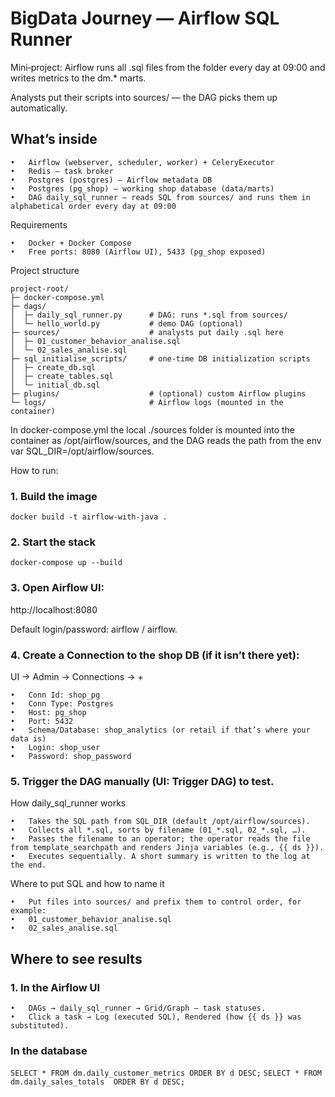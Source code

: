 # BigData Journey — Airflow SQL Runner

Mini‑project: Airflow runs all .sql files from the folder every day at 09:00 and writes metrics to the dm.* marts.

Analysts put their scripts into sources/ — the DAG picks them up automatically.

## What’s inside

	•	Airflow (webserver, scheduler, worker) + CeleryExecutor
	•	Redis — task broker
	•	Postgres (postgres) — Airflow metadata DB
	•	Postgres (pg_shop) — working shop database (data/marts)
	•	DAG daily_sql_runner — reads SQL from sources/ and runs them in alphabetical order every day at 09:00

Requirements

	•	Docker + Docker Compose
	•	Free ports: 8080 (Airflow UI), 5433 (pg_shop exposed)

Project structure

    project-root/
    ├─ docker-compose.yml
    ├─ dags/
    │  ├─ daily_sql_runner.py      # DAG: runs *.sql from sources/
    │  └─ hello_world.py           # demo DAG (optional)
    ├─ sources/                    # analysts put daily .sql here
    │  ├─ 01_customer_behavior_analise.sql
    │  └─ 02_sales_analise.sql
    ├─ sql_initialise_scripts/     # one-time DB initialization scripts
    │  ├─ create_db.sql
    │  ├─ create_tables.sql
    │  └─ initial_db.sql
    ├─ plugins/                    # (optional) custom Airflow plugins
    └─ logs/                       # Airflow logs (mounted in the container)

In docker-compose.yml the local ./sources folder is mounted into the container as /opt/airflow/sources, and the DAG reads the path from the env var SQL_DIR=/opt/airflow/sources.

How to run:

### 1.	Build the image

`docker build -t airflow-with-java .`

### 2.	Start the stack

`docker-compose up --build`

### 3.	Open Airflow UI: 

http://localhost:8080  

Default login/password: airflow / airflow.

### 4.	Create a Connection to the shop DB (if it isn’t there yet):

UI → Admin → Connections → +

	•	Conn Id: shop_pg
	•	Conn Type: Postgres
	•	Host: pg_shop
	•	Port: 5432
	•	Schema/Database: shop_analytics (or retail if that’s where your data is)
	•	Login: shop_user
	•	Password: shop_password

### 5.	Trigger the DAG manually (UI: Trigger DAG) to test.

How daily_sql_runner works

	•	Takes the SQL path from SQL_DIR (default /opt/airflow/sources).
	•	Collects all *.sql, sorts by filename (01_*.sql, 02_*.sql, …).
	•	Passes the filename to an operator; the operator reads the file from template_searchpath and renders Jinja variables (e.g., {{ ds }}).
	•	Executes sequentially. A short summary is written to the log at the end.

Where to put SQL and how to name it

    •	Put files into sources/ and prefix them to control order, for example:
	•	01_customer_behavior_analise.sql
	•	02_sales_analise.sql

## Where to see results

### 1. In the Airflow UI


	•	DAGs → daily_sql_runner → Grid/Graph — task statuses.
	•	Click a task → Log (executed SQL), Rendered (how {{ ds }} was substituted).

### In the database

`SELECT * FROM dm.daily_customer_metrics ORDER BY d DESC;`
`SELECT * FROM dm.daily_sales_totals  ORDER BY d DESC;`